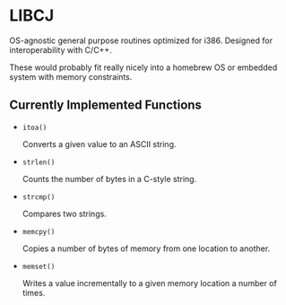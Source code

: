 # LIBCJ
OS-agnostic general purpose routines optimized for i386.  Designed for
interoperability with C/C++.

These would probably fit really nicely into a homebrew OS or embedded system
with memory constraints.

## Currently Implemented Functions
- `itoa()`

  Converts a given value to an ASCII string.

- `strlen()`

  Counts the number of bytes in a C-style string.

- `strcmp()`

  Compares two strings.

- `memcpy()`

  Copies a number of bytes of memory from one location to another.

- `memset()`

  Writes a value incrementally to a given memory location a number of times.